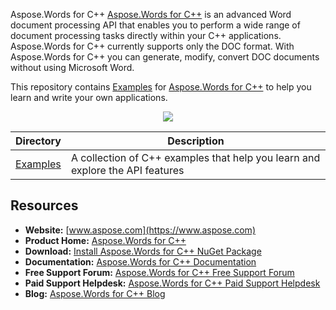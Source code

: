Aspose.Words for C++
[Aspose.Words for C++](https://products.aspose.com/words/cpp) is an advanced Word document processing API that enables you to perform a wide range of document processing tasks directly within your C++ applications. Aspose.Words for C++ currently supports only the DOC format. With Aspose.Words for C++ you can generate, modify, convert DOC documents without using Microsoft Word.

This repository contains [Examples](Examples) for [Aspose.Words for C++](https://products.aspose.com/words/cpp) to help you learn and write your own applications.

<p align="center">

  <a title="Download complete Aspose.Words for C++ source code" href="https://github.com/aspose-words/Aspose.Words-for-C/archive/master.zip">
	<img src="https://raw.github.com/AsposeExamples/java-examples-dashboard/master/images/downloadZip-Button-Large.png" />
  </a>
</p>

Directory | Description
--------- | -----------
[Examples](Examples)  | A collection of C++ examples that help you learn and explore the API features

## Resources

+ **Website:** [www.aspose.com](https://www.aspose.com)
+ **Product Home:** [Aspose.Words for C++](https://products.aspose.com/words/cpp)
+ **Download:** [Install Aspose.Words for C++ NuGet Package](https://www.nuget.org/packages/Aspose.Words.CPP/)
+ **Documentation:** [Aspose.Words for C++ Documentation](https://docs.aspose.com/display/wordscpp)
+ **Free Support Forum:** [Aspose.Words for C++ Free Support Forum](https://forum.aspose.com/c/words)
+ **Paid Support Helpdesk:** [Aspose.Words for C++ Paid Support Helpdesk](https://helpdesk.aspose.com/)
+ **Blog:** [Aspose.Words for C++ Blog](https://blog.aspose.com/category/aspose-products/aspose-words-product-family/)
